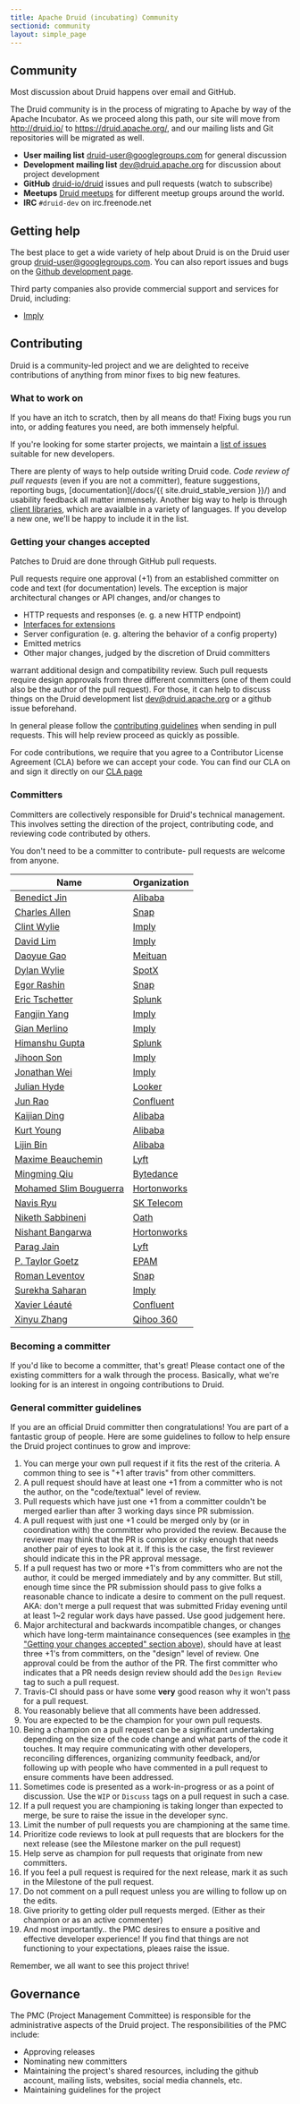 ```yaml
---
title: Apache Druid (incubating) Community
sectionid: community
layout: simple_page
---
```


## Community

Most discussion about Druid happens over email and GitHub.

The Druid community is in the process of migrating to Apache by way of the Apache Incubator. As we proceed
along this path, our site will move from http://druid.io/ to https://druid.apache.org/, and our mailing lists
and Git repositories will be migrated as well.

* **User mailing list** [druid-user@googlegroups.com](https://groups.google.com/forum/#!forum/druid-user) for general discussion
* **Development mailing list** [dev@druid.apache.org](https://lists.apache.org/list.html?dev@druid.apache.org) for discussion about project development
* **GitHub** [druid-io/druid](https://github.com/apache/druid) issues and pull requests (watch to subscribe)
* **Meetups** [Druid meetups](https://www.meetup.com/topics/apache-druid/) for different meetup groups around the world.
* **IRC** `#druid-dev` on irc.freenode.net

## Getting help

The best place to get a wide variety of help about Druid is on the Druid user
group [druid-user@googlegroups.com](https://groups.google.com/forum/#!forum/druid-user). You can also report issues and bugs on
the [Github development page](https://github.com/apache/druid).

Third party companies also provide commercial support and services for Druid, including:

* [Imply](https://imply.io/)

## Contributing

Druid is a community-led project and we are delighted to receive contributions
of anything from minor fixes to big new features.

### What to work on

If you have an itch to scratch, then by all means do that! Fixing bugs you run
into, or adding features you need, are both immensely helpful.

If you're looking for some starter projects, we maintain a [list of issues](https://github.com/apache/incubator-druid/issues?q=is%3Aopen+is%3Aissue+label%3A%22Difficulty+-+Easy%22) suitable
for new developers.

There are plenty of ways to help outside writing Druid code. *Code review of pull requests*
(even if you are not a committer), feature suggestions, reporting bugs, [documentation](/docs/{{ site.druid_stable_version }}/)
and usability feedback all matter immensely. Another big way to help is
through [client libraries](/docs/latest/development/libraries.html), which are
avaialble in a variety of languages. If you develop a new one, we'll be happy
to include it in the list.

### Getting your changes accepted

Patches to Druid are done through GitHub pull requests.

Pull requests require one approval (+1) from an established committer on code and text (for documentation) levels. The
exception is major architectural changes or API changes, and/or changes to

 - HTTP requests and responses (e. g. a new HTTP endpoint)
 - [Interfaces for extensions](/docs/latest/development/modules.html)
 - Server configuration (e. g. altering the behavior of a config property)
 - Emitted metrics
 - Other major changes, judged by the discretion of Druid committers

warrant additional design and compatibility review. Such pull requests require design approvals from three different
committers (one of them could also be the author of the pull request). For those, it can help to discuss things
on the Druid development list [dev@druid.apache.org](https://lists.apache.org/list.html?dev@druid.apache.org) or a github issue beforehand.

In general please follow the [contributing guidelines](https://github.com/apache/incubator-druid/blob/master/CONTRIBUTING.md)
when sending in pull requests. This will help review proceed as quickly as
possible.

For code contributions, we require that you agree to a Contributor License
Agreement (CLA) before we can accept your code. You can find our CLA on and
sign it directly on our [CLA page](/community/cla.html)

### Committers

Committers are collectively responsible for Druid's technical management. This involves
setting the direction of the project, contributing code, and reviewing code contributed
by others.

You don't need to be a committer to contribute- pull requests are welcome from anyone.

| Name                                                  | Organization                                       |
| ----------------------------------------------------- | -------------------------------------------------- |
| [Benedict Jin](https://github.com/asdf2014)           | [Alibaba](https://www.alibaba.com/)                |
| [Charles Allen](https://github.com/drcrallen)         | [Snap](https://www.snap.com/en-US/)                |
| [Clint Wylie](https://github.com/clintropolis)        | [Imply](https://imply.io/)                         |
| [David Lim](https://github.com/dclim)                 | [Imply](https://imply.io/)                         |
| [Daoyue Gao](https://github.com/gaodayue)             | [Meituan](http://www.meituan.com/)                 |
| [Dylan Wylie](https://github.com/Dylan1312)           | [SpotX](https://www.spotx.tv/)                     |
| [Egor Rashin](https://github.com/egor-ryashin)        | [Snap](https://www.snap.com/en-US/)                |
| [Eric Tschetter](https://github.com/cheddar)          | [Splunk](https://www.splunk.com/)                  |
| [Fangjin Yang](https://github.com/fjy)                | [Imply](https://imply.io/)                         |
| [Gian Merlino](https://github.com/gianm)              | [Imply](https://imply.io/)                         |
| [Himanshu Gupta](https://github.com/himanshug)        | [Splunk](https://www.splunk.com/)                  |
| [Jihoon Son](https://github.com/jihoonson)            | [Imply](https://imply.io/)                         |
| [Jonathan Wei](https://github.com/jon-wei)            | [Imply](https://imply.io/)                         |
| [Julian Hyde](https://github.com/julianhyde)          | [Looker](https://looker.com/)                      |
| [Jun Rao](https://github.com/junrao)                  | [Confluent](https://www.confluent.io/)             |
| [Kaijian Ding](https://github.com/kaijianding)        | [Alibaba](https://www.alibaba.com/)                |
| [Kurt Young](https://github.com/kurtyoung)            | [Alibaba](https://www.alibaba.com/)                |
| [Lijin Bin](https://github.com/binlijin)              | [Alibaba](https://www.alibaba.com/)                |
| [Maxime Beauchemin](https://github.com/mistercrunch)  | [Lyft](http://lyft.com/)                           |
| [Mingming Qiu](https://github.com/QiuMM)              | [Bytedance](https://bytedance.com/)                |
| [Mohamed Slim Bouguerra](https://github.com/b-slim)   | [Hortonworks](https://hortonworks.com/)            |
| [Navis Ryu](https://github.com/navis)                 | [SK Telecom](https://www.sktelecom.com/index.html) |
| [Niketh Sabbineni](https://github.com/niketh)         | [Oath](https://www.oath.com/)                      |
| [Nishant Bangarwa](https://github.com/nishantmonu51)  | [Hortonworks](https://hortonworks.com/)            |
| [Parag Jain](https://github.com/pjain1)               | [Lyft](http://lyft.com/)                           |
| [P. Taylor Goetz](https://github.com/ptgoetz)         | [EPAM](https://www.epam.com/)                      |
| [Roman Leventov](https://github.com/leventov)         | [Snap](https://www.snap.com/en-US/)                |
| [Surekha Saharan](https://github.com/surekhasaharan)  | [Imply](https://imply.io/)                         |
| [Xavier Léauté](https://github.com/xvrl)              | [Confluent](https://www.confluent.io/)             |
| [Xinyu Zhang](https://github.com/zhangxinyu1)         | [Qihoo 360](https://www.360.cn/)                   |

### Becoming a committer

If you'd like to become a committer, that's great! Please contact one of the
existing committers for a walk through the process. Basically, what we're
looking for is an interest in ongoing contributions to Druid.

### General committer guidelines
If you are an official Druid committer then congratulations! You are part of a fantastic group of people. Here are some guidelines to follow to help ensure the Druid project continues to grow and improve:

1. You can merge your own pull request if it fits the rest of the criteria. A common thing to see is "+1 after travis" from other committers.
1. A pull request should have at least one +1 from a committer who is not the author, on the "code/textual" level of review.
1. Pull requests which have just one +1 from a committer couldn't be merged earlier than after 3 working days since PR submission.
1. A pull request with just one +1 could be merged only by (or in coordination with) the committer who provided the review. Because the reviewer may think that the PR is complex or risky enough that needs another pair of eyes to look at it. If this is the case, the first reviewer should indicate this in the PR approval message.
1. If a pull request has two or more +1's from committers who are not the author, it could be merged immediately and by any committer. But still, enough time since the PR submission should pass to give folks a reasonable chance to indicate a desire to comment on the pull request. AKA: don't merge a pull request that was submitted Friday evening until at least 1~2 regular work days have passed. Use good judgement here.
1. Major architectural and backwards incompatible changes, or changes which have long-term maintainance consequences (see examples in [the "Getting your changes accepted" section above](#getting-your-changes-accepted)), should have at least three +1's from committers, on the "design" level of review. One approval could be from the author of the PR. The first committer who indicates that a PR needs design review should add the `Design Review` tag to such a pull request.
1. Travis-CI should pass or have some **very** good reason why it won't pass for a pull request.
1. You reasonably believe that all comments have been addressed.
1. You are expected to be the champion for your own pull requests.
1. Being a champion on a pull request can be a significant undertaking depending on the size of the code change and what parts of the code it touches. It may require communicating with other developers, reconciling differences, organizing community feedback, and/or following up with people who have commented in a pull request to ensure comments have been addressed.
1. Sometimes code is presented as a work-in-progress or as a point of discussion. Use the `WIP` or `Discuss` tags on a pull request in such a case.
1. If a pull request you are championing is taking longer than expected to merge, be sure to raise the issue in the developer sync.
1. Limit the number of pull requests you are championing at the same time.
1. Prioritize code reviews to look at pull requests that are blockers for the next release (see the Milestone marker on the pull request)
1. Help serve as champion for pull requests that originate from new committers.
1. If you feel a pull request is required for the next release, mark it as such in the Milestone of the pull request.
1. Do not comment on a pull request unless you are willing to follow up on the edits.
1. Give priority to getting older pull requests merged. (Either as their champion or as an active commenter)
1. And most importantly.. the PMC desires to ensure a positive and effective developer experience! If you find that things are not functioning to your expectations, pleaes raise the issue.

Remember, we all want to see this project thrive!

## Governance

The PMC (Project Management Committee) is responsible for the administrative
aspects of the Druid project. The responsibilities of the PMC include:

- Approving releases
- Nominating new committers
- Maintaining the project's shared resources, including the github account,
  mailing lists, websites, social media channels, etc.
- Maintaining guidelines for the project
